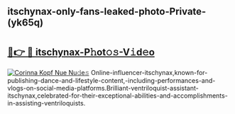 ## itschynax-only-fans​-leaked-photo​-Private-(yk65q)


# <h2><a href="https://mediaupload.pro?title=itschynax&ref=git">🔗👉 🔴 itschynax-P𝚑ot𝚘𝚜-V𝚒d𝚎o</a></h2>

[![Corinna Kopf Nue Nu𝚍e𝚜](https://i.imgur.com/0qMVB7G.gif)](https://mediaupload.pro?title=itschynax&ref=git)
Online-influencer-itschynax,known-for-publishing-dance-and-lifestyle-content,-including-performances-and-vlogs-on-social-media-platforms.Brilliant-ventriloquist-assistant-itschynax,celebrated-for-their-exceptional-abilities-and-accomplishments-in-assisting-ventriloquists.  